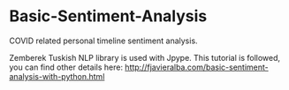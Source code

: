 # Basic-Sentiment-Analysis
COVID related personal timeline sentiment analysis.

Zemberek Tuskish NLP library is used with Jpype. This tutorial is followed, you can find other details here: http://fjavieralba.com/basic-sentiment-analysis-with-python.html

